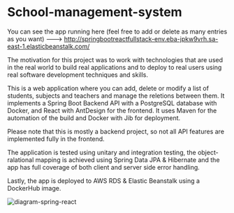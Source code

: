 # School-management-system

You can see the app running here (feel free to add or delete as many entries as you want) ---> http://springbootreactfullstack-env.eba-jpkw9vrh.sa-east-1.elasticbeanstalk.com/

The motivation for this project was to work with technologies that are used in the real world to build real applications and to deploy to real users using real software development techniques and skills.

This is a web application where you can add, delete or modify a list of students, subjects and teachers and manage the reletions between them. It implements a Spring Boot Backend API with a PostgreSQL database with Docker, and React with AntDesign for the frontend. It uses Maven for the automation of the build and Docker with Jib for deployment. 

Please note that this is mostly a backend project, so not all API features are implemented fully in the frontend.

The application is tested using unitary and integration testing, the object-ralational mapping is achieved using Spring Data JPA & Hibernate and the app has full coverage of both client and server side error handling. 

Lastly, the app is deployed to AWS RDS & Elastic Beanstalk using a DockerHub image.


![diagram-spring-react](https://user-images.githubusercontent.com/68740477/204057318-24262d0e-fee1-43c4-9685-30ca0a573ddb.jpg)
